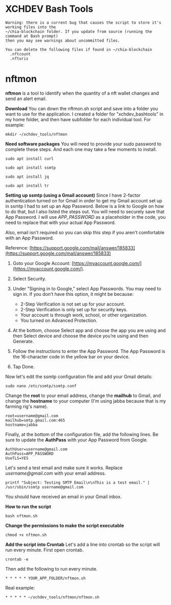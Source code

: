 # XCHDEV Bash Tools

```
Warning: there is a current bug that causes the script to store it's working files into the
~/chia-blockchain folder. If you update from source (running the command at Bash prompt)
then you may see warnings about uncommitted files.

You can delete the following files if found in ~/chia-blockchain
  .nftcount
  .nfturis

```

# nftmon

**nftmon** is a tool to identify when the quantity of a nft wallet changes and send an alert email.

**Download**
You can down the nftmon.sh script and save into a folder you want to use for the application.
I created a folder for "xchdev_bashtools" in my home folder, and then have subfolder for each individual tool. For example:
```
mkdir ~/xchdev_tools/nftmon
```

**Need software packages**
You will need to provide your sudo password to complete these steps. And each one may take a few moments to install.

```
sudo apt install curl

sudo apt install ssmtp

sudo apt install jq

sudo apt install tr
```

**Setting up ssmtp (using a Gmail account)**
Since I have 2-factor authentication turned on for Gmail in order to get my Gmail account set up in ssmtp I had to set up an App Password. Below is a link to Google on how to do that, but I also listed the steps out. You will need to securely save that App Password. I will use  _APP_PASSWORD_  as a placeholder in the code, you need to replace that with your actual App Password.

Also, email isn't required so you can skip this step if you aren't comfortable with an App Password.

Reference:  [https://support.google.com/mail/answer/185833](https://support.google.com/mail/answer/185833)

1.  Goto your Google Account:  [https://myaccount.google.com/](https://myaccount.google.com/).
2.  Select Security.
3.  Under "Signing in to Google," select App Passwords. You may need to sign in. If you don’t have this option, it might be because:

	-   2-Step Verification is not set up for your account.
	-   2-Step Verification is only set up for security keys.
	-   Your account is through work, school, or other organization.
	-   You turned on Advanced Protection.

5.  At the bottom, choose Select app and choose the app you are using and then Select device and choose the device you’re using and then Generate.
6.  Follow the instructions to enter the App Password. The App Password is the 16-character code in the yellow bar on your device.
7.  Tap Done.

Now let's edit the ssmtp configuration file and add your Gmail details:

```
sudo nano /etc/ssmtp/ssmtp.conf
```

Change the  **root**  to your email address, change the  **mailhub**  to Gmail, and change the  **hostname**  to your computer (I'm using jabba because that is my farming rig's name).

```
root=username@gmail.com
mailhub=smtp.gmail.com:465
hostname=jabba
```

Finally, at the bottom of the configuration file, add the following lines. Be sure to update the **AuthPass** with your App Password from Google.

```
AuthUser=username@gmail.com
AuthPass=APP_PASSWORD
UseTLS=YES
```

Let's send a test email and make sure it works. Replace  _username@gmail.com_  with your email address.

```
printf "Subject: Testing SMTP Email\n\nThis is a test email." | /usr/sbin/ssmtp username@gmail.com
```

You should have received an email in your Gmail inbox.

**How to run the script**
```
bash nftmon.sh
```

**Change the permissions to make the script executable**
```
chmod +x nftmon.sh
```

**Add the script into Crontab**
Let's add a line into crontab so the script will run every minute. First open crontab.
```
crontab -e
```

Then add the following to run every minute.
```
* * * * * YOUR_APP_FOLDER/nftmon.sh
```
Real example:
```
* * * * * ~/xchdev_tools/nftmon/nftmon.sh
```
